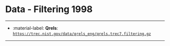 # Data - Filtering 1998 



---

- :material-label: **Qrels**: [`https://trec.nist.gov/data/qrels_eng/qrels.trec7.filtering.gz`](https://trec.nist.gov/data/qrels_eng/qrels.trec7.filtering.gz)


---

